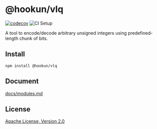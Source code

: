 # @hookun/vlq

[![codecov](https://codecov.io/gh/hookun/vlq/branch/master/graph/badge.svg)](https://codecov.io/gh/hookun/vlq)
![CI Setup](https://github.com/hookun/vlq/workflows/CI%20Setup/badge.svg)

A tool to encode/decode arbitrary unsigned integers using predefined-length chunk of bits.

## Install

```
npm install @hookun/vlq
```

## Document

[docs/modules.md](https://github.com/hookun/vlq/docs/modules.md)

## License

[Apache License, Version 2.0](LICENSE.txt)
